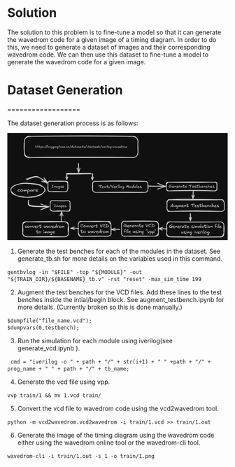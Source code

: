 Solution
========

The solution to this problem is to fine-tune a model so that it can generate the wavedrom code for a given image of a timing diagram.
In order to do this, we need to generate a dataset of images and their corresponding wavedrom code. We can then use this dataset to fine-tune a model to generate the wavedrom code for a given image.


# Dataset Generation
==================

The dataset generation process is as follows:


![image](documentation_images/data_generation_architecture.png)



1. Generate the test benches for each of the modules in the dataset.
See generate_tb.sh for more details on the variables used in this command.
```
gentbvlog -in "$FILE" -top "${MODULE}" -out "${TRAIN_DIR}/${BASENAME}_tb.v" -rst "reset" -max_sim_time 199
```

2. Augment the test benches for the VCD files. Add these lines to the test benches inside the intial/begin block. See augment_testbench.ipynb for more details.
(Currently broken so this is done manually.)
```
$dumpfile("file_name.vcd");
$dumpvars(0,testbench);
```

3. Run the simulation for each module using iverilog(see generate_vcd.ipynb ).
```
 cmd = "iverilog -o " + path + "/" + str(i+1) + " " +path + "/" + prog_name + " " + path + "/" + tb_name;
```

4. Generate the vcd file using vpp.
```
vvp train/1 && mv 1.vcd train/
```

5. Convert the vcd file to wavedrom code using the vcd2wavedrom tool.
```
python -m vcd2wavedrom.vcd2wavedrom -i train/1.vcd >> train/1.out
```

6. Generate the image of the timing diagram using the wavedrom code either using the wavedrom online tool or the wavedrom-cli tool.
```
wavedrom-cli -i train/1.out -s 1 -o train/1.png
```